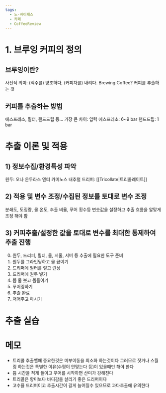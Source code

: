 ```yaml
---
tags:
  - 노-바이패스
  - 카페
  - CoffeeReview
---
```

# 1. 브루잉 커피의 정의
## 브루잉이란?
사전적 의미: (맥주를) 양조하다, (커피차를) 내리다.
Brewing Coffee? 커피를 추출하는 것
## 커피를 추출하는 방법
에스프레소, 필터, 핸드드립 등...
가장 큰 차이: 압력
에스프레소: 6~9 bar
핸드드립: 1 bar
# 추출 이론 및 적용
## 1) 정보수집/환경특성 파악
원두: 오나 온두라스 엔터 카미노스 내추럴
드리퍼: [[Tricollate|트리콜레이트]]
## 2) 적용 및 변수 조정/수집된 정보를 토대로 변수 조정
분쇄도, 도징량, 물 온도, 추출 비율, 푸어 횟수등 변숫값을 설정하고 추출 흐름을 알맞게 조정 해야 함
## 3) 커피추출/설정한 값을 토대로 변수를 최대한 통제하여 추출 진행
0. 원두, 드리퍼, 필터, 물, 저울, 서버 등 추출에 필요한 도구 준비
1. 원두를 그라인딩하고 물 끓이기
2. 드리퍼에 필터를 렇고 린싱
3. 드리퍼에 원두 넣기
4. 뜸 물 붓고 뜸들이기
5. 푸어링하기
6. 추출 완료
7. 저어주고 마시기
# 추출 실습

# 메모
- 트리콜 추출핼때 중요한것은 미부이동을 최소화 하는것이다 그러므로 젓거나 스월링 하는것은 특별한 이유(수평이 안맞는다 등)이 있을때만 해야 한다
- 뜸 시간을 적게 들이고 푸어를 시작하면 산미가 강해진다
- 트리콜은 향미보다 바디감을 살리기 좋은 드리퍼이다
- 고수율 드리퍼이고 추출시간이 길게 늘어질수 있으므로 과다추출에 유의한다